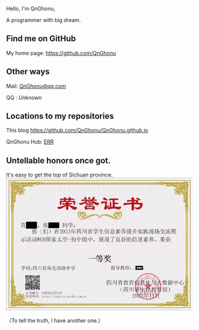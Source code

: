 Hello, I'm QnGhonu, 

A programmer with big dream.

## Find me on GitHub

My home page: <https://github.com/QnGhonu>

## Other ways

Mail: *QnGhonu@qq.com*

QQ : *Unknown*

## Locations to my repositories

This blog <https://github.com/QnGhonu/QnGhonu.github.io>

QnGhonu Hub: [ERR](https://github.com)

## Untellable honors once got.

It's easy to get the top of Sichuan province.
![2023-top1](/img/2023-top1.jpg)

（To tell the truth, I have another one.）
